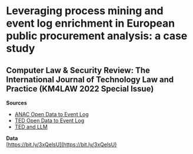 # Leveraging process mining and event log enrichment in European public procurement analysis: a case study
## Computer Law & Security Review: The International Journal of Technology Law and Practice (KM4LAW 2022 Special Issue)

**Sources**  
- [ANAC Open Data to Event Log](https://github.com/roberto-nai/ANAC-OD-EVENTLOG)  
- [TED Open Data to Event Log](https://github.com/roberto-nai/TED-OD-EVENTLOG)
- [TED and LLM](https://github.com/roberto-nai/TED-OD-LLM)

**Data**  
[https://bit.ly/3xQelsU](https://bit.ly/3xQelsU)
